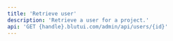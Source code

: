 ```yaml
---
title: 'Retrieve user'
description: 'Retrieve a user for a project.'
api: 'GET {handle}.blutui.com/admin/api/users/{id}'
---
```

